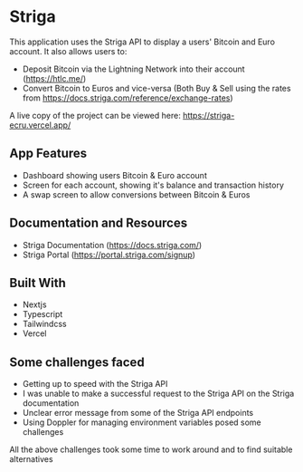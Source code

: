 # Striga

This application uses the Striga API to display a users' Bitcoin and Euro account. It also allows users to:

- Deposit Bitcoin via the Lightning Network into their account (https://htlc.me/)
- Convert Bitcoin to Euros and vice-versa (Both Buy & Sell using the rates from https://docs.striga.com/reference/exchange-rates)

A live copy of the project can be viewed here: https://striga-ecru.vercel.app/

## App Features

- Dashboard showing users Bitcoin & Euro account
- Screen for each account, showing it's balance and transaction history
- A swap screen to allow conversions between Bitcoin & Euros

## Documentation and Resources

- Striga Documentation (https://docs.striga.com/)
- Striga Portal (https://portal.striga.com/signup)

## Built With

- Nextjs
- Typescript
- Tailwindcss
- Vercel

## Some challenges faced

- Getting up to speed with the Striga API
- I was unable to make a successful request to the Striga API on the Striga documentation
- Unclear error message from some of the Striga API endpoints
- Using Doppler for managing environment variables posed some challenges

All the above challenges took some time to work around and to find suitable alternatives
